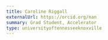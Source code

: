 ```yaml
---
title: Caroline Riggall
externalUrl: https://orcid.org/nan
summary: Grad Student, Accelerator
type: universityoftennesseeknoxville
---
```

